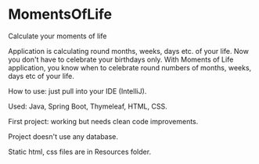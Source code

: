 # MomentsOfLife
Calculate your moments of life

Application is calculating round months, weeks, days etc. of your life. Now you don't have to celebrate your birthdays only.
With Moments of Life application, you know when to celebrate round numbers of months, weeks, days etc of your life.

How to use: just pull into your IDE (IntelliJ).

Used: Java, Spring Boot, Thymeleaf, HTML, CSS.

First project: working but needs clean code improvements.

Project doesn't use any database.

Static html, css files are in Resources folder.
